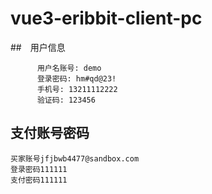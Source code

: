 # vue3-eribbit-client-pc

##　用户信息
```
      用户名账号: demo
      登录密码: hm#qd@23!
      手机号: 13211112222
      验证码: 123456
```

## 支付账号密码
```
买家账号jfjbwb4477@sandbox.com
登录密码111111
支付密码111111
```

